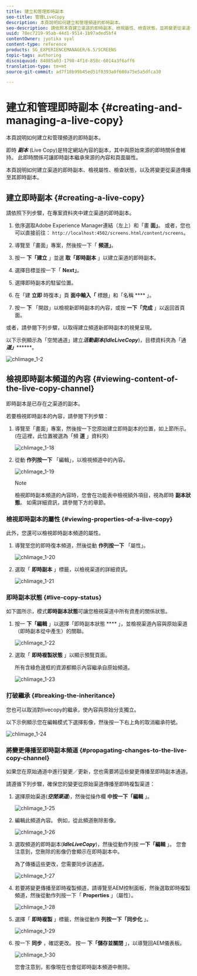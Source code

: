 ```yaml
---
title: 建立和管理即時副本
seo-title: 管理LiveCopy
description: 本頁說明如何建立和管理頻道的即時副本。
seo-description: 請依照本頁建立渠道的即時副本、檢視屬性、檢查狀態，並將變更從渠道傳播至其即時副本。
uuid: 78ec7219-95ab-44d1-9514-1b97aded5bf4
contentOwner: jyotika syal
content-type: reference
products: SG_EXPERIENCEMANAGER/6.5/SCREENS
topic-tags: authoring
discoiquuid: 84085a03-1798-4f1d-858c-6014a3f6aff6
translation-type: tm+mt
source-git-commit: ad7f18b99b45ed51f0393a0f608a75e5a5dfca30

---
```



# 建立和管理即時副本 {#creating-and-managing-a-live-copy}

本頁說明如何建立和管理頻道的即時副本。

即時 ***副本*** (Live Copy)是特定網站內容的副本，其中與原始來源的即時關係會維持。 此即時關係可讓即時副本繼承來源的內容和頁面屬性。

本頁說明如何建立渠道的即時副本、檢視屬性、檢查狀態，以及將變更從渠道傳播至其即時副本。


## 建立即時副本 {#creating-a-live-copy}

請依照下列步驟，在專案資料夾中建立渠道的即時副本。

1. 依序選取Adobe Experience Manager連結（左上）和「畫 **面」**。 或者，您也可以直接前往： `http://localhost:4502/screens.html/content/screens`。

1. 導覽至「畫面」專案，然後按一下「 **頻道」**。
1. 按一 **下「建立** 」並選 **取「即時副本** 」以建立渠道的即時副本。

1. 選擇目標並按一下「 **Next」**。
1. 選擇即時副本的駐留位置。
1. 在「建 **立即** 時復本」頁 **面中輸入「** 標題」和「名稱 **** 」。

1. 按一 **下** 「開啟」以檢視新即時副本的內容，或按 **一下「完成** 」以返回首頁面。

或者，請參閱下列步驟，以取得建立頻道新即時副本的視覺呈現。

以下示例顯示為「空閒通道」建立&#x200B;***活動副本(IdleLiveCopy***)，目標資料夾為「通 ***道」*********。

![chlimage_1-2](assets/chlimage_1-2.gif)

## 檢視即時副本頻道的內容 {#viewing-content-of-the-live-copy-channel}

即時副本是已存在之渠道的副本。

若要檢視即時副本的內容，請參閱下列步驟：

1. 導覽至「畫面」專案，然後按一下您原始建立即時副本的位置，如上節所示。 (在這裡，此位置被選為「頻 **道** 」資料夾)

   ![chlimage_1-18](assets/chlimage_1-18.png)

1. 從動 **作列按一下** 「編輯」，以檢視頻道中的內容。

   ![chlimage_1-19](assets/chlimage_1-19.png)

   >[!NOTE]
   >
   >檢視即時副本頻道的內容時，您會在功能表中檢視額外項目，視為即時 **副本狀態**。 如需詳細資訊，請參閱下方的章節。

### 檢視即時副本的屬性 {#viewing-properties-of-a-live-copy}

此外，您還可以檢視即時副本頻道的屬性。

1. 導覽至您的即時復本頻道，然後從動 **作列按一下** 「屬性」。

   ![chlimage_1-20](assets/chlimage_1-20.png)

1. 選取「 **即時副本** 」標籤，以檢視渠道的詳細資訊。

   ![chlimage_1-21](assets/chlimage_1-21.png)

### 即時副本狀態 {#live-copy-status}

如下圖所示，模式**即時副本狀態**可讓您檢視渠道中所有資產的關係狀態。

1. 按一 **下「編輯** 」以選擇「即時副本狀態 **** 」，並檢視渠道內容與原始渠道（即時副本從中產生）的關聯。

   ![chlimage_1-22](assets/chlimage_1-22.png)

1. 選取「 **即時複製狀態** 」以顯示預覽頁面。

   所有含綠色邊框的資源都顯示內容繼承自原始頻道。

   ![chlimage_1-23](assets/chlimage_1-23.png)

### 打破繼承 {#breaking-the-inheritance}

您也可以取消對livecopy的繼承，使內容與原始分支獨立。

以下示例顯示您在編輯模式下選擇影像，然後按一下右上角的取消繼承符號。

![chlimage_1-24](assets/chlimage_1-24.png)

### 將變更傳播至即時副本頻道 {#propagating-changes-to-the-live-copy-channel}

如果您在原始通道中進行變更／更新，您也需要將這些變更傳播至即時副本通道。

請遵循下列步驟，確保您的變更從原始渠道傳播至即時複製渠道：

1. 選擇原始渠道(***空閒渠道***)，然後從操作欄 **中按一下「編輯** 」。

   ![chlimage_1-25](assets/chlimage_1-25.png)

1. 編輯此頻道內容。 例如，從此頻道刪除影像。

   ![chlimage_1-26](assets/chlimage_1-26.png)

1. 選取頻道的即時副本(***IdleLiveCopy***)，然後從動作列按 **一下「編輯** 」。 您會注意到，您刪除的影像仍會顯示在即時副本中。

   為了傳播這些更改，您需要同步該通道。

   ![chlimage_1-27](assets/chlimage_1-27.png)

1. 若要將變更傳播至即時複製頻道，請導覽至AEM控制面板，然後選取即時複製頻道，然後從動作列按一下「 **Properties** 」（屬性）。

   ![chlimage_1-28](assets/chlimage_1-28.png)

1. 選擇「 **即時複製** 」標籤，然後從動作 **列按一下「同步化** 」。

   ![chlimage_1-29](assets/chlimage_1-29.png)

1. 按一下 **同步** ，確認更改。 按一 **下「儲存並關閉** 」，以導覽回AEM儀表板。

   ![chlimage_1-30](assets/chlimage_1-30.png)

   您會注意到，影像現在也會從即時副本頻道中刪除。

